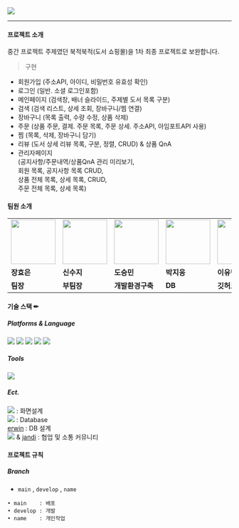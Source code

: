 <img src="https://capsule-render.vercel.app/api?type=waving&color=auto&height=200&section=header&text=ilggijang&fontSize=90" />


---


#### 프로젝트 소개
중간 프로젝트 주제였던 북적북적(도서 쇼핑몰)을 1차 최종 프로젝트로 보완합니다.

>구현

- 회원가입 (주소API, 아이디, 비밀번호 유효성 확인)
- 로그인 (일반. 소셜 로그인포함)
- 메인페이지 (검색창, 배너 슬라이드, 주제별 도서 목록 구분)
- 검색 (검색 리스트, 상세 조회, 장바구니/찜 연결)
- 장바구니 (목록 출력, 수량 수정, 상품 삭제)
- 주문 (상품 주문, 결제. 주문 목록, 주문 상세. 주소API, 아임포트API 사용)
- 찜 (목록, 삭제, 장바구니 담기)
- 리뷰 (도서 상세 리뷰 목록, 구분, 정렬, CRUD) & 상품 QnA
- 관리자페이지
  <br>(공지사항/주문내역/상품QnA 관리 미리보기,
  <br> 회원 목록, 공지사항 목록 CRUD,
  <br> 상품 전체 목록, 상세 목록, CRUD,
  <br> 주문 전체 목록, 상세 목록)


#### 팀원 소개
<table>
  <tr>
    <td>
        <a href="https://github.com/rebeca3081">
            <img src="https://github.com/LeeeYumin/ilggijang/assets/152114081/077a9bee-b19b-4a47-a64d-be637bb0817c.png" width="100" height="100">
        </a>
    </td>
    <td>
        <a href="https://github.com/sinsuji">
            <img src="https://github.com/LeeeYumin/ilggijang/assets/152114081/3f5925a9-3818-4ec2-8699-e62e2aeaa69d.png" width="100" height="100">
        </a>
    </td>
    <td>
        <a href="https://github.com/qqaza">
            <img src="https://github.com/LeeeYumin/ilggijang/assets/152114081/1bf57f08-ff7c-4996-83f5-5e9a004745fa.png" width="100" height="100">
        </a>
    </td>
    <td>
        <a href="https://github.com/zu9595">
            <img src="https://github.com/LeeeYumin/ilggijang/assets/152114081/ff5125fa-152c-49c6-b3ea-80a11a6431b1.png" width="100" height="100">
        </a>
    </td>
    <td>
        <a href="https://github.com/LeeeYumin">
            <img src="https://github.com/LeeeYumin/ilggijang/assets/152114081/15340e5e-ba1b-4eb3-acb3-82e07fd90cab.png" width="100" height="100">
        </a>
    </td>
  </tr>
  <tr>
    <td><b>장효은</b></td>
    <td><b>신수지</b></td>
    <td><b>도승민</b></td>
    <td><b>박지웅</b></td>
    <td><b>이유민</b></td>
  </tr>
  <tr>
    <td><b>팀장</b></td>
    <td><b>부팀장</b></td>
    <td><b>개발환경구축</b></td>
    <td><b>DB</b></td>
    <td><b>깃허브</b></td>
  </tr>
</table>


#### 기술 스택 ✏


##### Platforms & Language
<img src="https://img.shields.io/badge/javascript-F7DF1E?style=flat&logo=javascript&logoColor=white" />
<img src="https://img.shields.io/badge/HTML5-E34F26?style=flat&logo=HTML5&logoColor=white" />
<img src="https://img.shields.io/badge/CSS3-1572B6?style=flat&logo=CSS3&logoColor=white" />
<img src="https://img.shields.io/badge/Node.js-339933?style=flat&logo=Node.js&logoColor=white" />
<img src="https://img.shields.io/badge/vue.js-4FC08D?style=flat&logo=vue.js&logoColor=white" />


##### Tools
<img src="https://img.shields.io/badge/Visual Studio Code-007ACC?style=flat&logo=Visual Studio Code&logoColor=white" />


##### Ect.
<img src="https://img.shields.io/badge/figma-F24E1E?style=flat&logo=figma&logoColor=white" /> : 화면설계
<br>
<img src="https://img.shields.io/badge/MySQL-4479A1?style=flat&logo=MySQL&logoColor=white" /> : Database
<br>
[erwin](https://www.erwin.com/products/erwin-data-modeler/) : DB 설계
<br>
<img src="https://img.shields.io/badge/github-181717?style=flat&logo=github&logoColor=white" /> & [jandi](https://www.jandi.com/landing/kr) : 협업 및 소통 커뮤니티


#### 프로젝트 규칙

##### Branch
- `main` , `develop` , `name`
```
• main    : 배포
• develop : 개발
• name    : 개인작업
```
